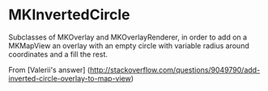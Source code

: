 # MKInvertedCircle

Subclasses of MKOverlay and MKOverlayRenderer, in order to add on a MKMapView an overlay with an empty circle with variable radius around coordinates and a fill the rest.

From [Valerii's answer] (http://stackoverflow.com/questions/9049790/add-inverted-circle-overlay-to-map-view)
